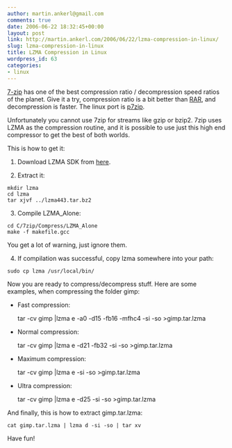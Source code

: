 ```yaml
---
author: martin.ankerl@gmail.com
comments: true
date: 2006-06-22 18:32:45+00:00
layout: post
link: http://martin.ankerl.com/2006/06/22/lzma-compression-in-linux/
slug: lzma-compression-in-linux
title: LZMA Compression in Linux
wordpress_id: 63
categories:
- linux
---
```


[7-zip](http://http://www.7-zip.org/) has one of the best compression ratio / decompression speed ratios of the planet. Give it a try, compression ratio is a bit better than [RAR](http://www.rarlab.com/), and decompression is faster. The linux port is [p7zip](http://p7zip.sourceforge.net/).

Unfortunately you cannot use 7zip for streams like gzip or bzip2. 7zip uses LZMA as the compression routine, and it is possible to use just this high end compressor to get the best of both worlds.

This is how to get it:

<!-- more -->




  1. Download LZMA SDK from [here](http://www.7-zip.org/download.html).


  2. Extract it:
    
    mkdir lzma
    cd lzma
    tar xjvf ../lzma443.tar.bz2



  3. Compile LZMA_Alone:
    
    cd C/7zip/Compress/LZMA_Alone
    make -f makefile.gcc


You get a lot of warning, just ignore them.


  4. If compilation was successful, copy lzma somewhere into your path:
    
    
    sudo cp lzma /usr/local/bin/



Now you are ready to compress/decompress stuff. Here are some examples, when compressing the folder gimp:





  * Fast compression: 
    
    tar -cv gimp |lzma e -a0 -d15 -fb16 -mfhc4 -si -so >gimp.tar.lzma



  * Normal compression: 
    
    tar -cv gimp |lzma e -d21 -fb32 -si -so >gimp.tar.lzma



  * Maximum compression: 
    
    tar -cv gimp |lzma e -si -so >gimp.tar.lzma



  * Ultra compression: 
    
    tar -cv gimp |lzma e -d25 -si -so >gimp.tar.lzma




And finally, this is how to extract gimp.tar.lzma:

    
    cat gimp.tar.lzma | lzma d -si -so | tar xv



Have fun!
